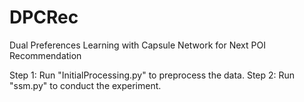 # DPCRec
Dual Preferences Learning with Capsule Network for Next POI Recommendation

Step 1: Run "InitialProcessing.py" to preprocess the data.
Step 2: Run "ssm.py" to conduct the experiment.
